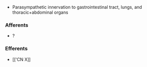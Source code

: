 - Parasympathetic innervation to gastrointestinal tract, lungs, and thoracic+abdominal organs

### Afferents
- ?
### Efferents
- [['CN X]]
